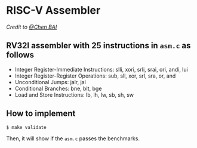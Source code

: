# RISC-V Assembler
*Credit to [@Chen BAI](http://github.com/baichen318)*

## RV32I assembler with 25 instructions in `asm.c` as follows
* Integer Register-Immediate Instructions:
            slli, xori, srli, srai, ori, andi, lui
* Integer Register-Register Operations:
            sub, sll, xor, srl, sra, or, and
* Unconditional Jumps:
            jalr, jal
* Conditional Branches:
           bne, blt, bge
* Load and Store Instructions:
            lb, lh, lw, sb, sh, sw

## How to implement
```
$ make validate
```
Then, it will show if the ```asm.c``` passes the benchmarks.
